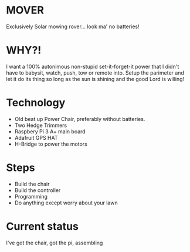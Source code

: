 # MOVER

Exclusively Solar mowing rover... look ma' no batteries!

# WHY?!

I want a 100% autonimous non-stupid set-it-forget-it power that I didn't have to babysit, watch, push, tow or remote into.  Setup the parimeter and let it do its thing so long as the sun is shining and the good Lord is willing!

# Technology

- Old beat up Power Chair, preferably without batteries.
- Two Hedge Trimmers
- Raspbery Pi 3 A+ main board
- Adafruit GPS HAT
- H-Bridge to power the motors

# Steps

* Build the chair
* Build the controller
* Programming
* Do anything except worry about your lawn

# Current status

I've got the chair, got the pi, assembling
